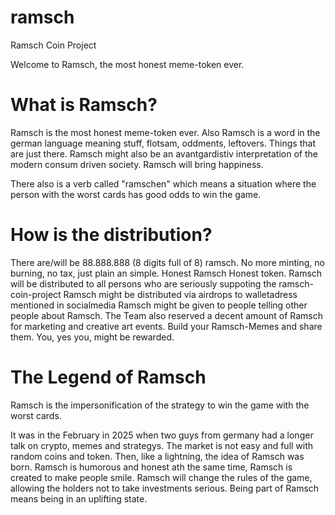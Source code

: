 # ramsch
Ramsch Coin Project


Welcome to Ramsch, the most honest meme-token ever.



# What is Ramsch?

Ramsch is the most honest meme-token ever. Also Ramsch is a word in the german language meaning stuff, flotsam, oddments, leftovers. Things that are just there.
Ramsch might also be an avantgardistiv interpretation of the modern consum driven society. 
Ramsch will bring happiness.

There also is a verb called "ramschen" which means a situation where the person with the worst cards has good odds to win the game.

# How is the distribution?

There are/will be 88.888.888 (8 digits full of 8) ramsch. 
No more minting, no burning, no tax, just plain an simple. 
Honest Ramsch Honest token.
Ramsch will be distributed to all persons who are seriously suppoting the ramsch-coin-project
Ramsch might be distributed via airdrops to walletadress mentioned in socialmedia
Ramsch might be given to people telling other people about Ramsch.
The Team also reserved a decent amount of Ramsch for marketing and creative art events.
Build your Ramsch-Memes and share them. You, yes you, might be rewarded.

# The Legend of Ramsch

Ramsch is the impersonification of the strategy to win the game with the worst cards.

It was in the February in 2025 when two guys from germany had a longer talk on crypto, memes and strategys.
The market is not easy and full with random coins and token.
Then, like a lightning, the idea of Ramsch was born.
Ramsch is humorous and honest ath the same time, Ramsch is created to make people smile.
Ramsch will change the rules of the game, allowing the holders not to take investments serious.
Being part of Ramsch means being in an uplifting state.







